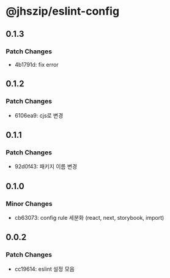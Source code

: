 # @jhszip/eslint-config

## 0.1.3

### Patch Changes

- 4b1791d: fix error

## 0.1.2

### Patch Changes

- 6106ea9: cjs로 변경

## 0.1.1

### Patch Changes

- 92d0f43: 패키지 이름 변경

## 0.1.0

### Minor Changes

- cb63073: config rule 세분화 (react, next, storybook, import)

## 0.0.2

### Patch Changes

- cc19614: eslint 설정 모음
